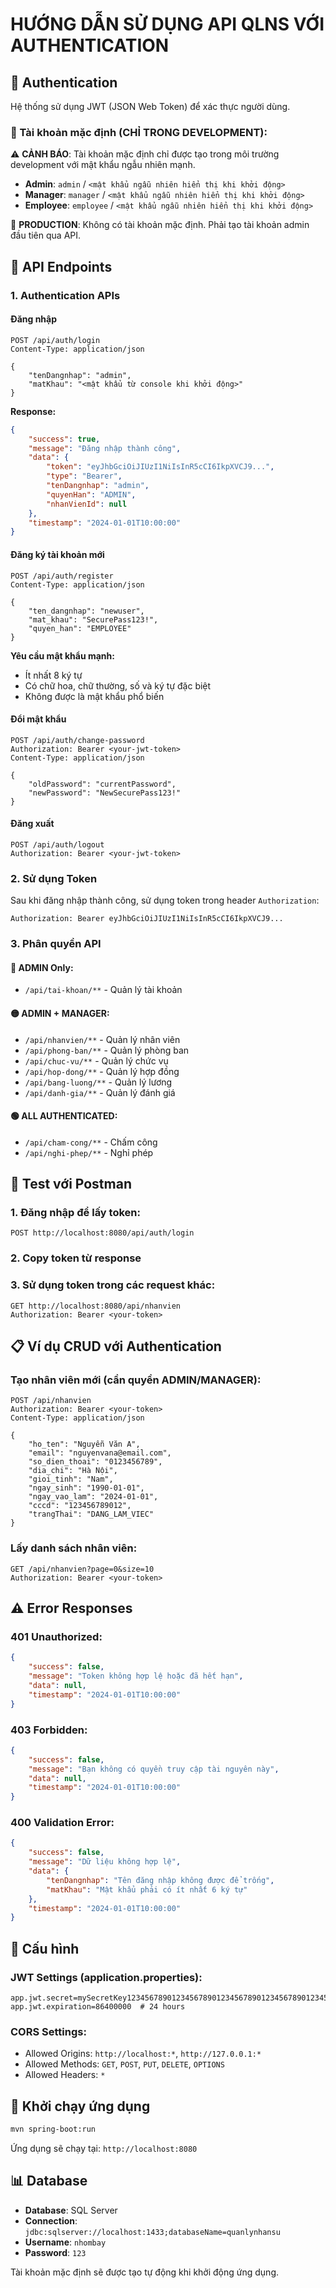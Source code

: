 # HƯỚNG DẪN SỬ DỤNG API QLNS VỚI AUTHENTICATION

## 🔐 Authentication

Hệ thống sử dụng JWT (JSON Web Token) để xác thực người dùng.

### 🔐 Tài khoản mặc định (CHỈ TRONG DEVELOPMENT):
⚠️ **CẢNH BÁO**: Tài khoản mặc định chỉ được tạo trong môi trường development với mật khẩu ngẫu nhiên mạnh.

- **Admin**: `admin` / `<mật khẩu ngẫu nhiên hiển thị khi khởi động>`
- **Manager**: `manager` / `<mật khẩu ngẫu nhiên hiển thị khi khởi động>`  
- **Employee**: `employee` / `<mật khẩu ngẫu nhiên hiển thị khi khởi động>`

🚨 **PRODUCTION**: Không có tài khoản mặc định. Phải tạo tài khoản admin đầu tiên qua API.

## 📝 API Endpoints

### 1. Authentication APIs

#### Đăng nhập
```http
POST /api/auth/login
Content-Type: application/json

{
    "tenDangnhap": "admin",
    "matKhau": "<mật khẩu từ console khi khởi động>"
}
```

**Response:**
```json
{
    "success": true,
    "message": "Đăng nhập thành công",
    "data": {
        "token": "eyJhbGciOiJIUzI1NiIsInR5cCI6IkpXVCJ9...",
        "type": "Bearer",
        "tenDangnhap": "admin",
        "quyenHan": "ADMIN",
        "nhanVienId": null
    },
    "timestamp": "2024-01-01T10:00:00"
}
```

#### Đăng ký tài khoản mới
```http
POST /api/auth/register
Content-Type: application/json

{
    "ten_dangnhap": "newuser",
    "mat_khau": "SecurePass123!",
    "quyen_han": "EMPLOYEE"
}
```

**Yêu cầu mật khẩu mạnh:**
- Ít nhất 8 ký tự
- Có chữ hoa, chữ thường, số và ký tự đặc biệt
- Không được là mật khẩu phổ biến

#### Đổi mật khẩu
```http
POST /api/auth/change-password
Authorization: Bearer <your-jwt-token>
Content-Type: application/json

{
    "oldPassword": "currentPassword",
    "newPassword": "NewSecurePass123!"
}
```

#### Đăng xuất
```http
POST /api/auth/logout
Authorization: Bearer <your-jwt-token>
```

### 2. Sử dụng Token

Sau khi đăng nhập thành công, sử dụng token trong header `Authorization`:

```http
Authorization: Bearer eyJhbGciOiJIUzI1NiIsInR5cCI6IkpXVCJ9...
```

### 3. Phân quyền API

#### 🔴 ADMIN Only:
- `/api/tai-khoan/**` - Quản lý tài khoản

#### 🟡 ADMIN + MANAGER:
- `/api/nhanvien/**` - Quản lý nhân viên
- `/api/phong-ban/**` - Quản lý phòng ban
- `/api/chuc-vu/**` - Quản lý chức vụ
- `/api/hop-dong/**` - Quản lý hợp đồng
- `/api/bang-luong/**` - Quản lý lương
- `/api/danh-gia/**` - Quản lý đánh giá

#### 🟢 ALL AUTHENTICATED:
- `/api/cham-cong/**` - Chấm công
- `/api/nghi-phep/**` - Nghỉ phép

## 🧪 Test với Postman

### 1. Đăng nhập để lấy token:
```
POST http://localhost:8080/api/auth/login
```

### 2. Copy token từ response

### 3. Sử dụng token trong các request khác:
```
GET http://localhost:8080/api/nhanvien
Authorization: Bearer <your-token>
```

## 📋 Ví dụ CRUD với Authentication

### Tạo nhân viên mới (cần quyền ADMIN/MANAGER):
```http
POST /api/nhanvien
Authorization: Bearer <your-token>
Content-Type: application/json

{
    "ho_ten": "Nguyễn Văn A",
    "email": "nguyenvana@email.com",
    "so_dien_thoai": "0123456789",
    "dia_chi": "Hà Nội",
    "gioi_tinh": "Nam",
    "ngay_sinh": "1990-01-01",
    "ngay_vao_lam": "2024-01-01",
    "cccd": "123456789012",
    "trangThai": "DANG_LAM_VIEC"
}
```

### Lấy danh sách nhân viên:
```http
GET /api/nhanvien?page=0&size=10
Authorization: Bearer <your-token>
```

## ⚠️ Error Responses

### 401 Unauthorized:
```json
{
    "success": false,
    "message": "Token không hợp lệ hoặc đã hết hạn",
    "data": null,
    "timestamp": "2024-01-01T10:00:00"
}
```

### 403 Forbidden:
```json
{
    "success": false,
    "message": "Bạn không có quyền truy cập tài nguyên này",
    "data": null,
    "timestamp": "2024-01-01T10:00:00"
}
```

### 400 Validation Error:
```json
{
    "success": false,
    "message": "Dữ liệu không hợp lệ",
    "data": {
        "tenDangnhap": "Tên đăng nhập không được để trống",
        "matKhau": "Mật khẩu phải có ít nhất 6 ký tự"
    },
    "timestamp": "2024-01-01T10:00:00"
}
```

## 🔧 Cấu hình

### JWT Settings (application.properties):
```properties
app.jwt.secret=mySecretKey123456789012345678901234567890123456789012345678901234567890
app.jwt.expiration=86400000  # 24 hours
```

### CORS Settings:
- Allowed Origins: `http://localhost:*`, `http://127.0.0.1:*`
- Allowed Methods: `GET`, `POST`, `PUT`, `DELETE`, `OPTIONS`
- Allowed Headers: `*`

## 🚀 Khởi chạy ứng dụng

```bash
mvn spring-boot:run
```

Ứng dụng sẽ chạy tại: `http://localhost:8080`

## 📊 Database

- **Database**: SQL Server
- **Connection**: `jdbc:sqlserver://localhost:1433;databaseName=quanlynhansu`
- **Username**: `nhombay`
- **Password**: `123`

Tài khoản mặc định sẽ được tạo tự động khi khởi động ứng dụng.
